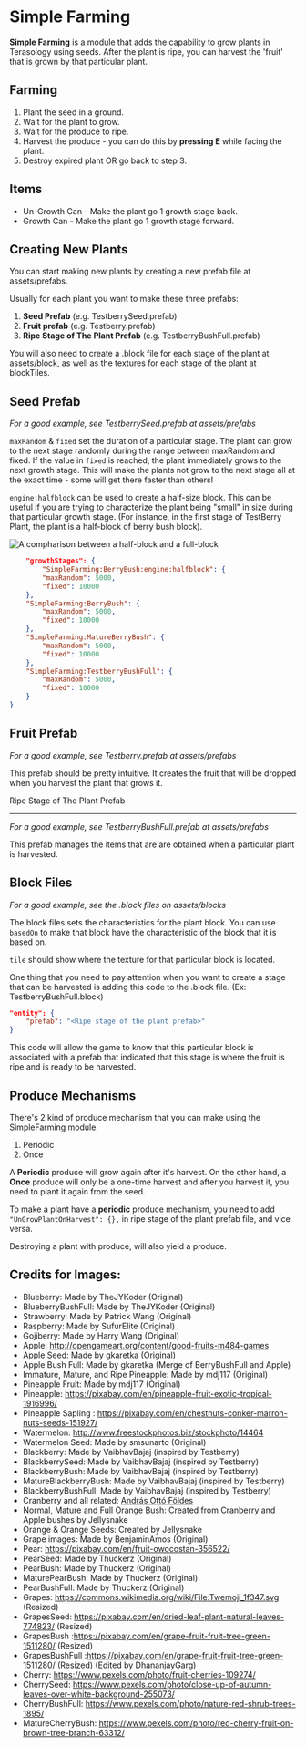 Simple Farming
==============
**Simple Farming** is a module that adds the capability to grow plants in Terasology using seeds. After the plant is ripe, you can harvest the 'fruit' that is grown by that particular plant.

Farming
-------
1. Plant the seed in a ground.
2. Wait for the plant to grow.
3. Wait for the produce to ripe.
4. Harvest the produce - you can do this by **pressing E** while facing the plant.
5. Destroy expired plant OR go back to step 3.

Items
-----
 - Un-Growth Can - Make the plant go 1 growth stage back.
 - Growth Can - Make the plant go 1 growth stage forward.

Creating New Plants
-----------------
You can start making new plants by creating a new prefab file at assets/prefabs.

Usually for each plant you want to make these three prefabs:  
1. **Seed Prefab** (e.g. TestberrySeed.prefab)  
2. **Fruit prefab** (e.g. Testberry.prefab)  
3. **Ripe Stage of The Plant Prefab** (e.g. TestberryBushFull.prefab)

You will also need to create a .block file for each stage of the plant at assets/block, as well as the textures for each stage of the plant at blockTiles.

Seed Prefab
-----------
*For a good example, see TestberrySeed.prefab at assets/prefabs*

`maxRandom` & `fixed` set the duration of a particular stage. The plant can grow to the next stage randomly during the range between maxRandom and fixed. If the value in `fixed` is reached, the plant immediately grows to the next growth stage. This will make the plants not grow to the next stage all at the exact time - some will get there faster than others!

`engine:halfblock` can be used to create a half-size block. This can be useful if you are trying to characterize the plant being "small" in size during that particular growth stage. (For instance, in the first stage of TestBerry Plant, the plant is a half-block of berry bush block).

![A compharison between a half-block and a full-block](http://i.imgur.com/URLFbzo.png)

```json
    "growthStages": {
        "SimpleFarming:BerryBush:engine:halfblock": {
        "maxRandom": 5000,
        "fixed": 10000
    },
    "SimpleFarming:BerryBush": {
        "maxRandom": 5000,
        "fixed": 10000
    },
    "SimpleFarming:MatureBerryBush": {
        "maxRandom": 5000,
        "fixed": 10000
    },
    "SimpleFarming:TestberryBushFull": {
        "maxRandom": 5000,
        "fixed": 10000
    }
}
```

Fruit Prefab
-----------
*For a good example, see Testberry.prefab at assets/prefabs*

This prefab should be pretty intuitive. It creates the fruit that will be dropped when you harvest the plant that grows it.

Ripe Stage of The Plant Prefab

-----------
*For a good example, see TestberryBushFull.prefab at assets/prefabs*

This prefab manages the items that are are obtained when a particular plant is harvested. 

Block Files
-------
*For a good example, see the .block files on assets/blocks*

The block files sets the characteristics for the plant block. 
You can use `basedOn` to make that block have the characteristic of the block that it is based on. 

`tile` should show where the texture for that particular block is located.

One thing that you need to pay attention when you want to create a stage that can be harvested is adding this code to the .block file. (Ex: TestberryBushFull.block)

```json
"entity": {
    "prefab": "<Ripe stage of the plant prefab>"
}
```

This code will allow the game to know that this particular block is associated with a prefab that indicated that this stage is where the fruit is ripe and is ready to be harvested.

Produce Mechanisms
------------------
There's 2 kind of produce mechanism that you can make using the SimpleFarming module.
 1. Periodic
 2. Once

A **Periodic** produce will grow again after it's harvest. On the other hand, a **Once** produce will only be a one-time harvest and after you harvest it, you need to plant it again from the seed.

To make a plant have a **periodic** produce mechanism, you need to add   `"UnGrowPlantOnHarvest": {},` in ripe stage of the plant prefab file, and vice versa.

Destroying a plant with produce, will also yield a produce.

Credits for Images:
------------------
* Blueberry: Made by TheJYKoder (Original)
* BlueberryBushFull: Made by TheJYKoder (Original)
* Strawberry: Made by Patrick Wang (Original)
* Raspberry: Made by SufurElite (Original)
* Gojiberry: Made by Harry Wang (Original)
* Apple: http://opengameart.org/content/good-fruits-m484-games
* Apple Seed: Made by gkaretka (Original)
* Apple Bush Full: Made by gkaretka (Merge of BerryBushFull and Apple)
* Immature, Mature, and Ripe Pineapple: Made by mdj117 (Original)
* Pineapple Fruit: Made by mdj117 (Original)
* Pineapple: https://pixabay.com/en/pineapple-fruit-exotic-tropical-1916996/
* Pineapple Sapling : https://pixabay.com/en/chestnuts-conker-marron-nuts-seeds-151927/
* Watermelon: http://www.freestockphotos.biz/stockphoto/14464
* Watermelon Seed: Made by smsunarto (Original)
* Blackberry: Made by VaibhavBajaj (inspired by Testberry)
* BlackberrySeed: Made by VaibhavBajaj (inspired by Testberry)
* BlackberryBush: Made by VaibhavBajaj (inspired by Testberry)
* MatureBlackberryBush: Made by VaibhavBajaj (inspired by Testberry)
* BlackberryBushFull: Made by VaibhavBajaj (inspired by Testberry)
* Cranberry and all related: [András Ottó Földes](https://github.com/andriii25)
* Normal, Mature and Full Orange Bush: Created from Cranberry and Apple bushes by Jellysnake
* Orange & Orange Seeds: Created by Jellysnake
* Grape images: Made by BenjaminAmos (Original)
* Pear: https://pixabay.com/en/fruit-owocostan-356522/
* PearSeed: Made by Thuckerz (Original)
* PearBush: Made by Thuckerz (Original)
* MaturePearBush: Made by Thuckerz (Original)
* PearBushFull: Made by Thuckerz (Original)
* Grapes: https://commons.wikimedia.org/wiki/File:Twemoji_1f347.svg (Resized)
* GrapesSeed: https://pixabay.com/en/dried-leaf-plant-natural-leaves-774823/ (Resized)
* GrapesBush :https://pixabay.com/en/grape-fruit-fruit-tree-green-1511280/ (Resized)
* GrapesBushFull :https://pixabay.com/en/grape-fruit-fruit-tree-green-1511280/ (Resized) (Edited by DhananjayGarg)
* Cherry: https://www.pexels.com/photo/fruit-cherries-109274/
* CherrySeed: https://www.pexels.com/photo/close-up-of-autumn-leaves-over-white-background-255073/
* CherryBushFull: https://www.pexels.com/photo/nature-red-shrub-trees-1895/
* MatureCherryBush: https://www.pexels.com/photo/red-cherry-fruit-on-brown-tree-branch-63312/
